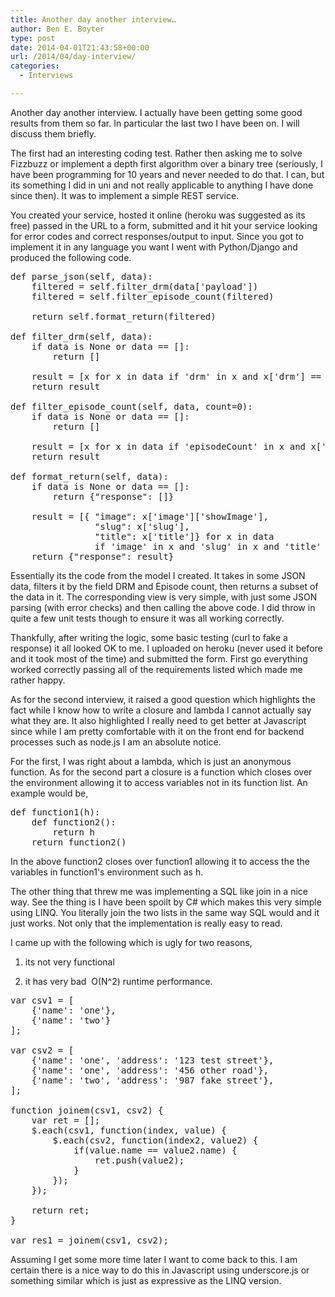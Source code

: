 ```yaml
---
title: Another day another interview…
author: Ben E. Boyter
type: post
date: 2014-04-01T21:43:58+00:00
url: /2014/04/day-interview/
categories:
  - Interviews

---
```

Another day another interview. I actually have been getting some good results from them so far. In particular the last two I have been on. I will discuss them briefly.

The first had an interesting coding test. Rather then asking me to solve Fizzbuzz or implement a depth first algorithm over a binary tree (seriously, I have been programming for 10 years and never needed to do that. I can, but its something I did in uni and not really applicable to anything I have done since then). It was to implement a simple REST service.

You created your service, hosted it online (heroku was suggested as its free) passed in the URL to a form, submitted and it hit your service looking for error codes and correct responses/output to input. Since you got to implement it in any language you want I went with Python/Django and produced the following code.

<pre>def parse_json(self, data):
	filtered = self.filter_drm(data['payload'])
	filtered = self.filter_episode_count(filtered)

	return self.format_return(filtered)

def filter_drm(self, data):
	if data is None or data == []:
		return []

	result = [x for x in data if 'drm' in x and x['drm'] == True]
	return result

def filter_episode_count(self, data, count=0):
	if data is None or data == []:
		return []

	result = [x for x in data if 'episodeCount' in x and x['episodeCount'] &gt; count]
	return result

def format_return(self, data):
	if data is None or data == []:
		return {"response": []}

	result = [{	"image": x['image']['showImage'], 
				"slug": x['slug'],
				"title": x['title']} for x in data 
				if 'image' in x and 'slug' in x and 'title' in x]
	return {"response": result}</pre>

Essentially its the code from the model I created. It takes in some JSON data, filters it by the field DRM and Episode count, then returns a subset of the data in it. The corresponding view is very simple, with just some JSON parsing (with error checks) and then calling the above code. I did throw in quite a few unit tests though to ensure it was all working correctly.

Thankfully, after writing the logic, some basic testing (curl to fake a response) it all looked OK to me. I uploaded on heroku (never used it before and it took most of the time) and submitted the form. First go everything worked correctly passing all of the requirements listed which made me rather happy.

As for the second interview, it raised a good question which highlights the fact while I know how to write a closure and lambda I cannot actually say what they are. It also highlighted I really need to get better at Javascript since while I am pretty comfortable with it on the front end for backend processes such as node.js I am an absolute notice.

For the first, I was right about a lambda, which is just an anonymous function. As for the second part a closure is a function which closes over the environment allowing it to access variables not in its function list. An example would be,

<pre>def function1(h):
    def function2():
        return h
    return function2()</pre>

In the above function2 closes over function1 allowing it to access the the variables in function1's environment such as h.

The other thing that threw me was implementing a SQL like join in a nice way. See the thing is I have been spoilt by C# which makes this very simple using LINQ. You literally join the two lists in the same way SQL would and it just works. Not only that the implementation is really easy to read.

I came up with the following which is ugly for two reasons,

1. its not very functional
  
2. it has very bad  O(N^2) runtime performance.

<pre>var csv1 = [
    {'name': 'one'},
    {'name': 'two'}
];

var csv2 = [
    {'name': 'one', 'address': '123 test street'},
    {'name': 'one', 'address': '456 other road'},
    {'name': 'two', 'address': '987 fake street'},
];

function joinem(csv1, csv2) {
    var ret = [];
    $.each(csv1, function(index, value) {
        $.each(csv2, function(index2, value2) {
            if(value.name == value2.name) {
                ret.push(value2);
            }
        });
    });

    return ret;
}

var res1 = joinem(csv1, csv2);</pre>

Assuming I get some more time later I want to come back to this. I am certain there is a nice way to do this in Javascript using underscore.js or something similar which is just as expressive as the LINQ version.
